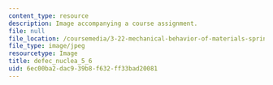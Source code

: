 ```yaml
---
content_type: resource
description: Image accompanying a course assignment.
file: null
file_location: /coursemedia/3-22-mechanical-behavior-of-materials-spring-2008/6ec00ba2dac939b8f632ff33bad20081_defec_nuclea_5_6.jpg
file_type: image/jpeg
resourcetype: Image
title: defec_nuclea_5_6
uid: 6ec00ba2-dac9-39b8-f632-ff33bad20081
---
```

